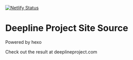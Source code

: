 [![Netlify Status](https://api.netlify.com/api/v1/badges/25d3a4cb-9817-4af7-8764-36edd11d0acd/deploy-status)](https://app.netlify.com/sites/deeplineproject/deploys)

# Deepline Project Site Source
Powered by hexo

Check out the result at deeplineproject.com
